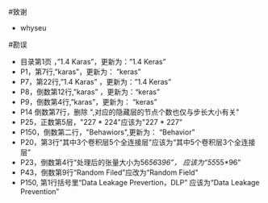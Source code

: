 #致谢 
+ whyseu

#勘误
+ 目录第1页 ，”1.4 Karas”，更新为：”1.4 Keras”
+ P1，第7行,”karas”，更新为：	”keras”
+ P7，第22行,”1.4 Karas”	，更新为：”1.4 Keras”
+ P8，倒数第12行,”karas”	，更新为：“keras”
+ P9，倒数第4行,”karas”，更新为：	“keras”
+ P14 倒数第7行，删除 ",对应的隐藏层的节点个数也仅与步长大小有关"
+ P25，正数第5层，"227 * 224"应该为"227 * 227"
+ P150，倒数第二行，"Behawiors",更新为：	“Behavior”
+ P20，第3行“其中3个卷积层5个全连接层”应该为“其中5个卷积层3个全连接层”
+ P23，倒数第4行“处理后的张量大小为56*56*3*96”， 应该为“55*55*96”
+ P43，倒数第9行“Random Filed”应改为“Random Field"
+ P150, 第1行括号里“Data Leakage Prevertion，DLP” 应该为“Data Leakage Prevention”
